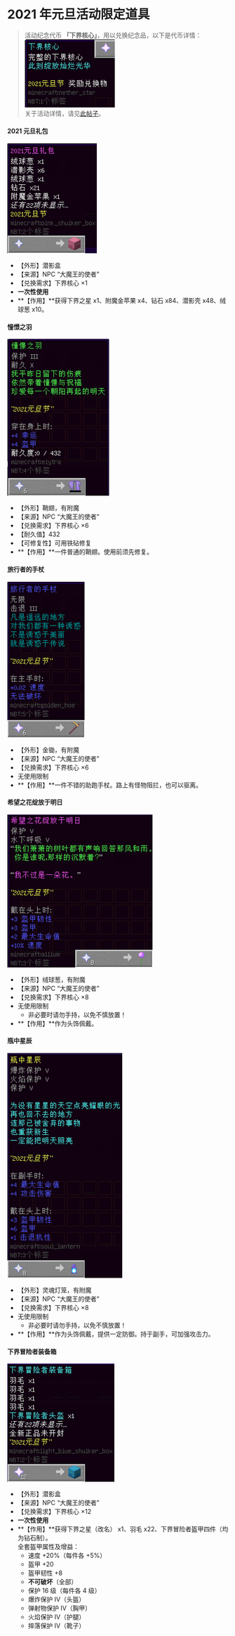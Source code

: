 # 2021 年元旦活动限定道具

> 活动纪念代币 **「下界核心」**，用以兑换纪念品，以下是代币详情：  
![代币](../../../assets/images/items/activity-exclusive/2021/new-year/下界核心.png)  
关于活动详情，请见[此帖子](https://bbs.nyaa.cat/d/1795-2021)。


#### 2021 元旦礼包

![2021 元旦礼包](../../../assets/images/items/activity-exclusive/2021/new-year/2021元旦礼包.png)

- 【外形】潜影盒
- 【来源】NPC “大魔王的使者”
- 【兑换需求】下界核心 ×1
- **一次性使用**
- **【作用】**获得下界之星 x1、附魔金苹果 x4、钻石 x84、潜影壳 x48、绒球葱 x10。


#### 憧憬之羽

![憧憬之羽](../../../assets/images/items/activity-exclusive/2021/new-year/憧憬之羽.png)

- 【外形】鞘翅，有附魔
- 【来源】NPC “大魔王的使者”
- 【兑换需求】下界核心 ×6
- 【耐久值】432
- 【可修复性】可用铁砧修复
- **【作用】**一件普通的鞘翅。使用前须先修复。

#### 旅行者的手杖

![旅行者的手杖](../../../assets/images/items/activity-exclusive/2021/new-year/旅行者的手杖.png)

- 【外形】金锄，有附魔
- 【来源】NPC “大魔王的使者”
- 【兑换需求】下界核心 ×6
- 无使用限制
- **【作用】**一件不错的助跑手杖。路上有怪物阻拦，也可以驱离。


#### 希望之花绽放于明日

![希望之花绽放于明日](../../../assets/images/items/activity-exclusive/2021/new-year/希望之花绽放于明日.png)

- 【外形】绒球葱，有附魔
- 【来源】NPC “大魔王的使者”
- 【兑换需求】下界核心 ×8
- 无使用限制
  + 非必要时请勿手持，以免不慎放置！
- **【作用】**作为头饰佩戴。


#### 瓶中星辰

![瓶中星辰](../../../assets/images/items/activity-exclusive/2021/new-year/瓶中星辰.png)

- 【外形】灵魂灯笼，有附魔
- 【来源】NPC “大魔王的使者”
- 【兑换需求】下界核心 ×8
- 无使用限制
  + 非必要时请勿手持，以免不慎放置！
- **【作用】**作为头饰佩戴，提供一定防御。持于副手，可加强攻击力。


#### 下界冒险者装备箱

![下界冒险者装备箱](../../../assets/images/items/activity-exclusive/2021/new-year/下界冒险者装备箱.png)

- 【外形】潜影盒
- 【来源】NPC “大魔王的使者”
- 【兑换需求】下界核心 ×12
- **一次性使用**
- **【作用】**获得下界之星（改名） x1、羽毛 x22、下界冒险者盔甲四件（均为钻石制）。  
全套盔甲属性及增益：
  + <span class="nw-important">速度 +20%</span>（每件各 +5%）
  + 盔甲 +20
  + 盔甲韧性 +8
  + **不可破坏**（全部）
  + 保护 16 级（每件各 4 级）
  + 爆炸保护 Ⅳ（头盔）
  + 弹射物保护 Ⅳ（胸甲） 
  + 火焰保护 Ⅳ（护腿）
  + 摔落保护 Ⅳ（靴子）